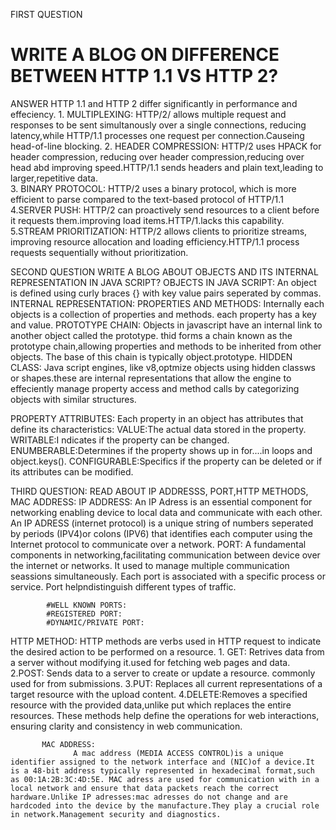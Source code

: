  
 
FIRST QUESTION 
# WRITE A BLOG ON DIFFERENCE BETWEEN HTTP 1.1 VS HTTP 2?
ANSWER 
     HTTP 1.1 and HTTP 2 differ significantly in performance and effeciency.
     1. MULTIPLEXING:
                HTTP/2/ allows multiple request and responses to be sent simultanously over a single connections, reducing latency,while HTTP/1.1 processes one request per connection.Causeing head-of-line blocking.
    2. HEADER COMPRESSION:
                HTTP/2 uses HPACK for header compression, reducing over header compression,reducing over head abd improving speed.HTTP/1.1 sends headers and plain text,leading to larger,repetitive data.        
    3. BINARY PROTOCOL:
                HTTP/2 uses a binary protocol, which is more efficient to parse compared to the text-based protocol of HTTP/1.1
    4.SERVER PUSH:
                HTTP/2 can proactively send resources to a client before it requests them.improving load items.HTTP/1.lacks this capability.
     5.STREAM PRIORITIZATION:
                 HTTP/2 allows clients to prioritize streams, improving resource allocation and loading efficiency.HTTP/1.1 process requests sequentially without prioritization.


SECOND QUESTION
WRITE A BLOG ABOUT OBJECTS AND ITS INTERNAL REPRESENTATION IN JAVA SCRIPT?
OBJECTS IN JAVA SCRIPT:
              An object is defined using curly braces {} with key value pairs seperated by commas. 
                  INTERNAL REPRESENTATION:
PROPERTIES AND METHODS:
          Internally each objects is a collection of properties and methods. each property has a key and value.
PROTOTYPE CHAIN:
          Objects in javascript have an internal link to another object called the prototype. thid forms a chain known as the prototype chain,allowing properties and methods to be inherited from other objects. The base of this chain is typically object.prototype.
HIDDEN CLASS:
          Java script engines, like v8,optmize objects using hidden classws or shapes.these are internal representations that allow the engine to effeciently manage property access and
          method calls by categorizing objects with similar structures.

PROPERTY ATTRIBUTES:
         Each property in an object has attributes that define its characteristics:
         VALUE:The actual data stored in the property.
         WRITABLE:I ndicates if the property can be changed.
         ENUMBERABLE:Determines if the property shows up in for....in loops and object.keys().
         CONFIGURABLE:Specifics if the property can be deleted or if its attributes can be modified.

THIRD QUESTION:
READ ABOUT IP ADDRESSS, PORT,HTTP METHODS, MAC ADDRESS:
         IP ADDRESS:
             An IP Adress is an essential component for networking enabling device to local data and communicate with each other.
             An IP ADRESS (internet protocol) is a unique string of numbers seperated by periods (IPV4)or colons (IPV6) that identifies each computer using the Internet protocol to communicate over a network.
     PORT:
            A fundamental components in networking,facilitating communication between device over the internet or networks.
            It used to manage multiple communication seassions simultaneously. Each port is associated with a specific process or service. Port helpndistinguish different types of traffic.

            #WELL KNOWN PORTS:
            #REGISTERED PORT:
            #DYNAMIC/PRIVATE PORT:
HTTP METHOD:
           HTTP methods are verbs used in HTTP request to indicate the desired action to be performed on a resource.
           1. GET: Retrives data from a server without modifying it.used for fetching web pages and data.
           2.POST:
           Sends data to a server to create or update a resource. commonly used for from submissions.
           3.PUT: Replaces all current representations of a target resource with the upload content.
           4.DELETE:Removes a specified resource with the provided data,unlike put which replaces the entire resources.
           These methods help define the operations for web interactions, ensuring clarity and consistency in web communication.

           MAC ADDRESS:
                  A mac address (MEDIA ACCESS CONTROL)is a unique identifier assigned to the network interface and (NIC)of a device.It is a 48-bit address typically represented in hexadecimal format,such as 00:1A:2B:3C:4D:5E. MAC adress are used for communication with in a local network and ensure that data packets reach the correct hardware.Unlike IP adresses:mac adresses do not change and are hardcoded into the device by the manufacture.They play a crucial role in network.Management security and diagnostics.

              
                   
